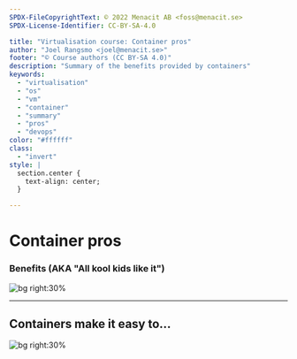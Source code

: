```yaml
---
SPDX-FileCopyrightText: © 2022 Menacit AB <foss@menacit.se>
SPDX-License-Identifier: CC-BY-SA-4.0

title: "Virtualisation course: Container pros"
author: "Joel Rangsmo <joel@menacit.se>"
footer: "© Course authors (CC BY-SA 4.0)"
description: "Summary of the benefits provided by containers"
keywords:
  - "virtualisation"
  - "os"
  - "vm"
  - "container"
  - "summary"
  - "pros"
  - "devops"
color: "#ffffff"
class:
  - "invert"
style: |
  section.center {
    text-align: center;
  }

---
```

<!-- _footer: "© Course authors (CC BY-SA 4.0) - Image: © Pedro Ribeiro Simões (CC BY 2.0)" -->
# Container pros
### Benefits (AKA "All kool kids like it")

![bg right:30%](images/26-sculpture.jpg)

---
<!-- _footer: "© Course authors (CC BY-SA 4.0) - Image: © Mathias Appel (CC0 1.0)" -->
## Containers make it easy to...

![bg right:30%](images/26-red_panda.jpg)
